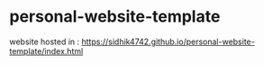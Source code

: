 # personal-website-template

website hosted in : https://sidhik4742.github.io/personal-website-template/index.html
